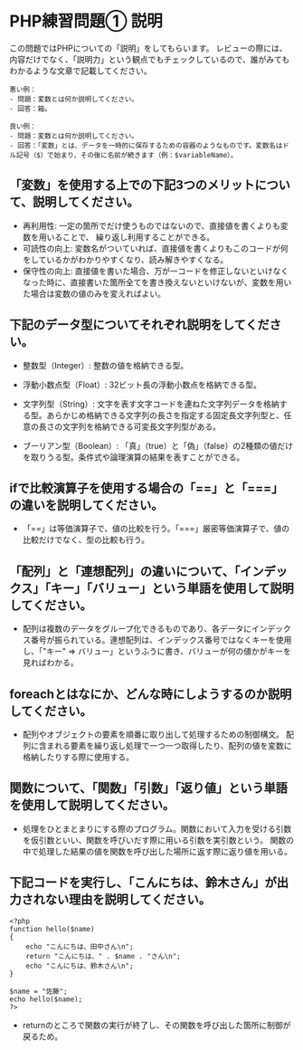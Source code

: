 # PHP練習問題① 説明
この問題ではPHPについての「説明」をしてもらいます。
レビューの際には、内容だけでなく、「説明力」という観点でもチェックしているので、誰がみてもわかるような文章で記載してください。

```
悪い例：
- 問題：変数とは何か説明してください。
- 回答：箱。

良い例：
- 問題：変数とは何か説明してください。
- 回答：「変数」とは、データを一時的に保存するための容器のようなものです。変数名はドル記号（$）で始まり、その後に名前が続きます（例：$variableName）。
```

## 「変数」を使用する上での下記3つのメリットについて、説明してください。
- 再利用性: 一定の箇所でだけ使うものではないので、直接値を書くよりも変数を用いることで、 繰り返し利用することができる。
- 可読性の向上: 変数名がついていれば、直接値を書くよりもこのコードが何をしているかがわかりやすくなり、読み解きやすくなる。
- 保守性の向上: 直接値を書いた場合、万が一コードを修正しないといけなくなった時に、直接書いた箇所全てを書き換えないといけないが、変数を用いた場合は変数の値のみを変えればよい。

## 下記のデータ型についてそれぞれ説明をしてください。
- 整数型（Integer）: 整数の値を格納できる型。

- 浮動小数点型（Float）: 32ビット長の浮動小数点を格納できる型。

- 文字列型（String）: 文字を表す文字コードを連ねた文字列データを格納する型。あらかじめ格納できる文字列の長さを指定する固定長文字列型と、任意の長さの文字列を格納できる可変長文字列型がある。

- ブーリアン型（Boolean）: 「真」（true）と「偽」（false）の2種類の値だけを取りうる型。条件式や論理演算の結果を表すことができる。

## ifで比較演算子を使用する場合の「==」と「===」の違いを説明してください。
- 「==」は等価演算子で、値の比較を行う。「===」厳密等価演算子で、値の比較だけでなく、型の比較も行う。

## 「配列」と「連想配列」の違いについて、「インデックス」「キー」「バリュー」という単語を使用して説明してください。
- 配列は複数のデータをグループ化できるものであり、各データにインデックス番号が振られている。連想配列は、インデックス番号ではなくキーを使用し、「"キー" => バリュー」というふうに書き、バリューが何の値かがキーを見ればわかる。

## foreachとはなにか、どんな時にしようするのか説明してください。
- 配列やオブジェクトの要素を順番に取り出して処理するための制御構文。
  配列に含まれる要素を繰り返し処理で一つ一つ取得したり、配列の値を変数に格納したりする際に使用する。

## 関数について、「関数」「引数」「返り値」という単語を使用して説明してください。
- 処理をひとまとまりにする際のプログラム。関数において入力を受ける引数を仮引数といい、関数を呼びいだす際に用いる引数を実引数という。
関数の中で処理した結果の値を関数を呼び出した場所に返す際に返り値を用いる。

## 下記コードを実行し、「こんにちは、鈴木さん」が出力されない理由を説明してください。
```
<?php
function hello($name)
{
    echo "こんにちは、田中さん\n";
    return "こんにちは、" . $name . "さん\n";
    echo "こんにちは、鈴木さん\n";
}

$name = "佐藤";
echo hello($name);
?>
```
- returnのところで関数の実行が終了し、その関数を呼び出した箇所に制御が戻るため。